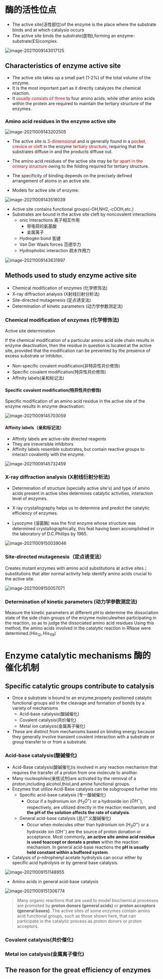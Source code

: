 # 酶的活性位点

+   The active site(活性部位)of the enzyme is the place where the substrate binds and at which catalysis occurs 
+   The active site binds the substrate(底物),forming an enzyme-substrate(ES)complex.

![image-20211009143017125](image/image-20211009143017125.png)

## Characteristics of enzyme active site

+   The active site takes up a small part (1-2%) of the total volume of the enzyme.
+   It is the most important part as it directly catalyzes the chemical reaction.
+   It <font color=ee0000>usually consists of three</font> to four amino acids, while other amino acids within the protein are required to maintain the tertiary structure of the enzymes.

### Amino acid residues in the enzyme active site

![image-20211009143202505](image/image-20211009143202505.png)

+   The active site is <font color=ee0000>3-dimensional</font> and is generally found in a <font color=ee0000>pocket, crevice or cleft</font> in the enzyme <font color=ee0000>tertiary structure</font>, requiring that the substrates diffuse in and the products diffuse out.
+   The amino acid residues of the active site may be <font color=ee0000>far apart in the orimary structure</font> owing to the folding required for tertiary structure.

+   The specificity of binding depends on the precisely defined arrangement of atoms in an active site.
+   Models for active site of enzyme:

![image-20211009143516039](image/image-20211009143516039.png)

+   Active site contains functional groups(-OH,NH2,-cOOH,etc.)
+   Substrates are bound in the active site cleft by noncovalent interactions
    +   onic Interactions 离子相互作用
        +   带电荷的氨基酸
        +   金属离子
    +   Hydrogen bond 氢键
    +   Van Der Waals forces 范德华力
    +   Hydrophobic interaction 疏水作用力

![image-20211009143631897](image/image-20211009143631897.png)

## Methods used to study enzyme active site

+   Chemical modification of enzymes (化学修饰法)
+   X-ray diffraction analysis (X射线衍射分析法)
+   Site-directed mutagenesis (定点诱变法)
+   Determination of kinetic parameters (动力学参数测定法)

### Chemical modification of enzymes (化学修饰法)

Active site determination 

If the chemical modification of a particular amino acid side chain results in enzyme deactivation, then the residue in question is located at the active site, provided that the modification can be prevented by the presence of excess substrate or inhibitor.

+   Non-specific covalent modification(非特异性共价修饰)
+   Specific covalent modification(特异性共价修饰)
+   Affinity labels(亲和标记法)

#### Specific covalent modification(特异性共价修饰)

Specific modification of an amino acid residue in the active site of the enzyme results in enzyme deactivation:

![image-20211009145703059](image/image-20211009145703059.png)

#### Affinity labels（亲和标记法）

+   Affinity labels are active-site directed reagents
+   They are irreversible inhibitors
+   Affinity labels resemble substrates, but contain reactive groups to interact covalently with the enzyme.

![image-20211009145732459](image/image-20211009145732459.png)

### X-ray diffraction analysis (X射线衍射分析法)

+   Determination of structure (specially active site's) and type of amino acids present in active sites determines catalytic activities, interaction level of enzymes.
+   X ray crystallography helps us to determine and predict the catalytic efficiency of enzymes.

+   Lysozyme (溶菌酶) was the first enzyme whose structure was determined crystallographically, this feat having been accomplished in the laboratory of D.C.Phillips by 1965.

![image-20211009150039046](image/image-20211009150039046.png)

### Site-directed mutagenesis（定点诱变法）

Creates mutant enzymes with amino acid substitutions at active sites；substitutions that alter normal activity help identify amino acids crucial to the active site.

![image-20211009150057071](image/image-20211009150057071.png)

### Determination of kinetic parameters (动力学参数测定法)

Measure the kinetic parameters at different pH to determine the dissociation state of the side chain groups of the enzyme moleculewhen participating in the reaction, so as to judge the dissociated amino acid residues Using this method, the amino acids involved in the catalytic reaction in RNase were determined.($His_{12}, His_{119}$)

# Enzyme catalytic mechanisms 酶的催化机制

## Specific catalytic groups contribute to catalysis

+   Once a substrate is bound to an enzyme,properly positioned catalytic functional groups aid in the cleavage and formation of bonds by a variety of mechanisms 
    +   Acid-base catalysis(酸碱催化)
    +   Covalent catalysis(共价催化)
    +   Metal ion catalysis(金属离子催化)
+   These are distinct from mechanisms based on binding energy because they generally involve transient covalent interaction with a substrate or group transfer to or from a substrate.

### Acid-base catalysis(酸碱催化)

+   Acid-Base catalysis(酸碱催化)is involved in any reaction mechanism that requires the transfer of a proton from one molecule to another.
+   Many nucleophiles(亲核试剂)are activated by the removal of a proton,including alcohol,thiol,and amine functional groups.
+   Enzymes that utilize Acid-Base catalysis can be subgrouped further into 
    +   Specific acid-base catalysis (专一酸碱催化)
        +   Occur if a hydronium ion ($H_3O^+$) or a hydroxide ion ($OH^-$), respectively, are utilized directly in the reaction mechanism, and **the pH of the solution affects the rate of catalysis**.
    +   General acid-base catalysis (总/广义酸碱催化)
        +   Occur when molecules other than hydronium ion ($H_3O^+$) or a hydroxide ion ($OH^-$) are the source of proton donation or acceptance.
            Most commonly, **an active site amino acid residue is used toaccept or donate a proton** within the reaction mechanism. In general acid-base reactions the **pH is usually held constant within a buffered system**.
+   Catalysis of p-nitrophenyl acetate hydrolysis can occur either by specific acid hydrolysis or by general base catalysis.

![image-20211009151148955](image/image-20211009151148955.png)

+   Amino acids in general acid-base catalysis

![image-20211009151306774](image/image-20211009151306774.png)

>   Many organic reactions that are used to model biochemical processes are promoted by **proton donors (general acids)** or **proton acceptors (general bases)**. The active sites of some enzymes contain amino acid functional groups, such as those shown here, that can participate in the catalytic process as proton donors or proton acceptors.

### Covalent catalysis(共价催化)



### Metal ion catalysis(金属离子催化)



## The reason for the great efficiency of enzymes

